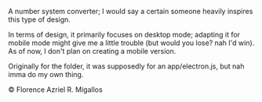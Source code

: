 A number system converter; I would say a certain someone heavily inspires this type of design. 

In terms of design, it primarily focuses on desktop mode; adapting it for mobile mode might give me a little trouble (but would you lose? nah I'd win). As of now, I don't plan on creating a mobile version.

Originally for the folder, it was supposedly for an app/electron.js, but nah imma do my own thing.

© Florence Azriel R. Migallos
